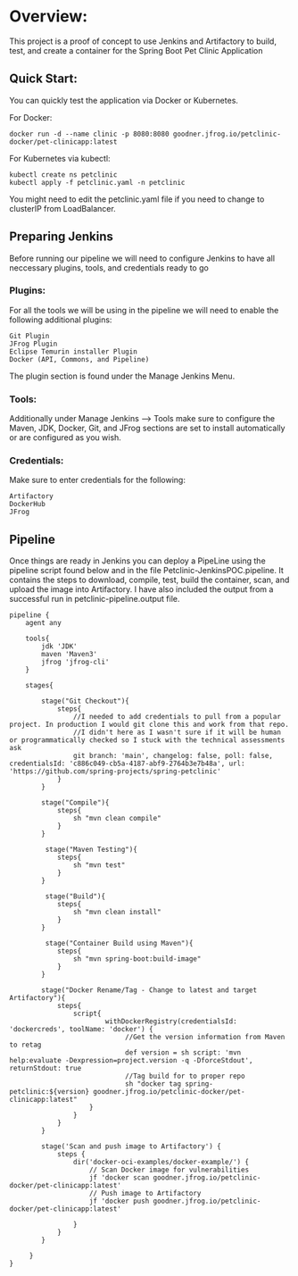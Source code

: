 # Overview:

This project is a proof of concept to use Jenkins and Artifactory to build, test, and create a container for the Spring Boot Pet Clinic Application


## Quick Start:

You can quickly test the application via Docker or Kubernetes.

For Docker:
```
docker run -d --name clinic -p 8080:8080 goodner.jfrog.io/petclinic-docker/pet-clinicapp:latest
```

For Kubernetes via kubectl:

```
kubectl create ns petclinic
kubectl apply -f petclinic.yaml -n petclinic
```
You might need to edit the petclinic.yaml file if you need to change to clusterIP from LoadBalancer.

## Preparing Jenkins

Before running our pipeline we will need to configure Jenkins to have all neccessary plugins, tools, and credentials ready to go

### Plugins:
For all the tools we will be using in the pipeline we will need to enable the following additional plugins:
```
Git Plugin
JFrog Plugin
Eclipse Temurin installer Plugin
Docker (API, Commons, and Pipeline)
```
The plugin section is found under the Manage Jenkins Menu.

### Tools:
Additionally under Manage Jenkins --> Tools make sure to configure the Maven, JDK, Docker, Git, and JFrog sections are set to install automatically or are configured as you wish.

### Credentials:
Make sure to enter credentials for the following:
```
Artifactory
DockerHub
JFrog
```
## Pipeline

Once things are ready in Jenkins you can deploy a PipeLine using the pipeline script found below and in the file Petclinic-JenkinsPOC.pipeline. It contains the steps to download, compile, test, build the container, scan, and upload the image into Artifactory. I have also included the output from a successful run in petclinic-pipeline.output file.

```
pipeline {
    agent any 
    
    tools{
        jdk 'JDK'
        maven 'Maven3'
        jfrog 'jfrog-cli'
    }
    
    stages{
        
        stage("Git Checkout"){
            steps{
                //I needed to add credentials to pull from a popular project. In production I would git clone this and work from that repo. 
                //I didn't here as I wasn't sure if it will be human or programmatically checked so I stuck with the technical assessments ask
                git branch: 'main', changelog: false, poll: false, credentialsId: 'c886c049-cb5a-4187-abf9-2764b3e7b48a', url: 'https://github.com/spring-projects/spring-petclinic'
            }
        }
        
        stage("Compile"){
            steps{
                sh "mvn clean compile"
            }
        }
        
         stage("Maven Testing"){
            steps{
                sh "mvn test"
            }
        }
        
         stage("Build"){
            steps{
                sh "mvn clean install"
            }
        }
        
         stage("Container Build using Maven"){
            steps{
                sh "mvn spring-boot:build-image"
            }
        }
        
        stage("Docker Rename/Tag - Change to latest and target Artifactory"){
            steps{
                script{
                        withDockerRegistry(credentialsId: 'dockercreds', toolName: 'docker') {
                             //Get the version information from Maven to retag
                             def version = sh script: 'mvn help:evaluate -Dexpression=project.version -q -DforceStdout', returnStdout: true
                             //Tag build for to proper repo
                             sh "docker tag spring-petclinic:${version} goodner.jfrog.io/petclinic-docker/pet-clinicapp:latest"
                    }
                }
            }
        }
        
        stage('Scan and push image to Artifactory') {
			steps {
				dir('docker-oci-examples/docker-example/') {
					// Scan Docker image for vulnerabilities
					jf 'docker scan goodner.jfrog.io/petclinic-docker/pet-clinicapp:latest'
					// Push image to Artifactory
					jf 'docker push goodner.jfrog.io/petclinic-docker/pet-clinicapp:latest'
					
				}
			}
		}
        
     }
}
```
